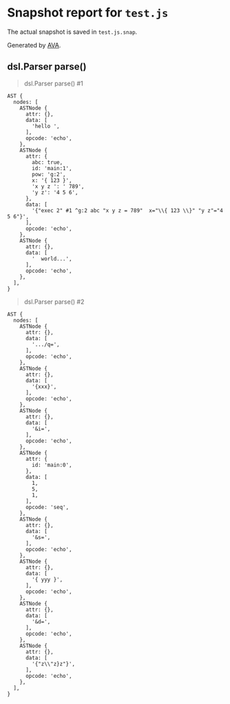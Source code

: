 # Snapshot report for `test.js`

The actual snapshot is saved in `test.js.snap`.

Generated by [AVA](https://avajs.dev).

## dsl.Parser parse()

> dsl.Parser parse() #1

    AST {
      nodes: [
        ASTNode {
          attr: {},
          data: [
            'hello ',
          ],
          opcode: 'echo',
        },
        ASTNode {
          attr: {
            abc: true,
            id: 'main:1',
            pow: 'g:2',
            x: '{ 123 }',
            'x y z ': ' 789',
            'y z': '4 5 6',
          },
          data: [
            '{"exec 2" #1 ^g:2 abc "x y z = 789"  x="\\{ 123 \\}" "y z"="4 5 6"}',
          ],
          opcode: 'echo',
        },
        ASTNode {
          attr: {},
          data: [
            '  world...',
          ],
          opcode: 'echo',
        },
      ],
    }

> dsl.Parser parse() #2

    AST {
      nodes: [
        ASTNode {
          attr: {},
          data: [
            '.../q=',
          ],
          opcode: 'echo',
        },
        ASTNode {
          attr: {},
          data: [
            '{xxx}',
          ],
          opcode: 'echo',
        },
        ASTNode {
          attr: {},
          data: [
            '&i=',
          ],
          opcode: 'echo',
        },
        ASTNode {
          attr: {
            id: 'main:0',
          },
          data: [
            1,
            5,
            1,
          ],
          opcode: 'seq',
        },
        ASTNode {
          attr: {},
          data: [
            '&s=',
          ],
          opcode: 'echo',
        },
        ASTNode {
          attr: {},
          data: [
            '{ yyy }',
          ],
          opcode: 'echo',
        },
        ASTNode {
          attr: {},
          data: [
            '&d=',
          ],
          opcode: 'echo',
        },
        ASTNode {
          attr: {},
          data: [
            '{"z\\"z}z"}',
          ],
          opcode: 'echo',
        },
      ],
    }
